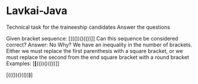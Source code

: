# Lavkai-Java
 Technical task for the traineeship candidates
 Answer the questions


 Given bracket sequence: [((())()(())]]
 Can this sequence be considered correct?
 Answer: No
 Why?
 We have an inequality in the number of brackets.
 Either we must replace the first parenthesis with a square bracket, or we must replace the second from the end square bracket with a round bracket
 Examples:
 [**[**(())()(())]]

 [((())()(())**)**]